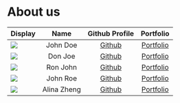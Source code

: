 # About us

Display |    Name     |            Github Profile             | Portfolio 
--------|:-----------:|:-------------------------------------:|:---------:
![](https://via.placeholder.com/100.png?text=Photo) |  John Doe   |     [Github](https://github.com/)     | [Portfolio](docs/team/johndoe.md)
![](https://via.placeholder.com/100.png?text=Photo) |   Don Joe   |     [Github](https://github.com/)     | [Portfolio](docs/team/johndoe.md)
![](https://via.placeholder.com/100.png?text=Photo) |  Ron John   |     [Github](https://github.com/)     | [Portfolio](docs/team/johndoe.md)
![](https://via.placeholder.com/100.png?text=Photo) |  John Roe   |     [Github](https://github.com/)     | [Portfolio](docs/team/johndoe.md)
![](https://via.placeholder.com/100.png?text=Photo) | Alina Zheng | [Github](https://github.com/zhenster) | [Portfolio](docs/team/johndoe.md)
